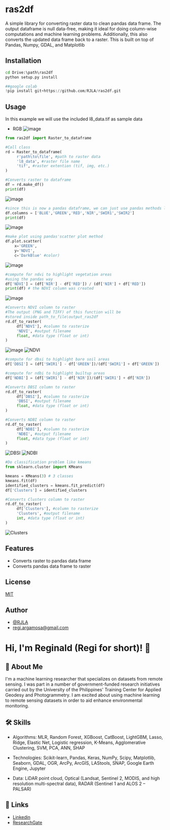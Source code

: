 # ras2df
A simple library for converting raster data to clean pandas data frame. The output dataframe is null data-free, making it ideal for doing column-wise computations and machine learning problems. Additionally, this also converts the updated data frame back to a raster. This is built on top of Pandas, Numpy, GDAL, and Matplotlib



## Installation
```cmd
cd Drive:\path\ras2df
python setup.py install
```


```python
##google colab
!pip install git+https://github.com/RJLA/ras2df.git
```


## Usage
In this example we will use the included l8_data.tif as sample data
- RGB
![image](https://user-images.githubusercontent.com/18103736/162382989-e88d70ba-8cf4-423d-a7d6-7dd50704b726.png)

```python
from ras2df import Raster_to_dataframe

#Call class 
rd = Raster_to_dataframe(
     r'path\to\file', #path to raster data
     'l8_data', #raster file name
     'tif', #raster extention (tif, img, etc.)
)

#Converts raster to dataframe 
df = rd.make_df()
print(df)
```
![image](https://user-images.githubusercontent.com/18103736/162557283-fc16cf76-0465-4a05-b82f-8c7949673841.png)


```python
#since this is now a pandas dataframe, we can just use pandas methods like renaming columns
df.columns = ['BLUE','GREEN','RED','NIR','SWIR1','SWIR2']
print(df)
```
![image](https://user-images.githubusercontent.com/18103736/162557315-374e404c-8b63-4253-86bf-f38e038b5a60.png)

```python
#make plot using pandas'scatter plot method
df.plot.scatter(
    x='GREEN',
    y='NDVI',
    c='DarkBlue' #color)
```
![image](https://user-images.githubusercontent.com/18103736/168415856-e7b56b99-c93f-486b-a894-f2eafff49337.png)


```python
#compute for ndvi to highlight vegetation areas
#using the pandas way
df['NDVI'] = (df['NIR'] - df['RED']) / (df['NIR'] + df['RED'])
print(df) # the NDVI column was created
```
![image](https://user-images.githubusercontent.com/18103736/162557391-a7eaf766-53d2-42ab-8d75-510b621da935.png)

```python
#Converts NDVI column to raster
#The output (PNG and TIFF) of this function will be
#stored inside path_to_file\output_ras2df
rd.df_to_raster(
     df['NDVI'], #column to rasterize
     'NDVI', #output filename
     float, #data type (float or int)
)
```
![image](https://user-images.githubusercontent.com/18103736/162557437-c5b57202-342a-40ea-b5fe-06af2c057c0f.png)
![NDVI](https://user-images.githubusercontent.com/18103736/162382840-e41205e8-364e-4912-8ce1-12f8ea0bb45d.png)

```python
#compute for dbsi to highlight bare soil areas
df['DBSI'] = (df['SWIR1'] - df['GREEN'])/(df['SWIR1'] + df['GREEN'])

#compute for ndbi to highlight builtup areas
df['NDBI'] = (df['SWIR1'] - df['NIR'])/(df['SWIR1'] + df['NIR'])

#Converts DBSI column to raster
rd.df_to_raster(
     df['DBSI'], #column to rasterize
     'DBSI', #output filename
     float, #data type (float or int)
)

#Converts NDBI column to raster
rd.df_to_raster(
     df['NDBI'], #column to rasterize
     'NDBI', #output filename
     float, #data type (float or int)
)
```
![DBSI](https://user-images.githubusercontent.com/18103736/162382887-0560ee4d-cd53-407c-85c2-f9eceb308b66.png)
![NDBI](https://user-images.githubusercontent.com/18103736/162382907-f2055c47-91ef-4a96-844e-dedc0c190e92.png)

```python
#Do classification problem like kmeans
from sklearn.cluster import KMeans

kmeans = KMeans(3) # 3 classes
kmeans.fit(df)
identified_clusters = kmeans.fit_predict(df)
df['Clusters'] = identified_clusters

#Converts Clusters column to raster
rd.df_to_raster(
     df['Clusters'], #column to rasterize
     'Clusters', #output filename
     int, #data type (float or int)
)
```
![Clusters](https://user-images.githubusercontent.com/18103736/162556069-3b351745-cbb2-4060-b596-39366d3a2110.png)



## Features

- Converts raster to pandas data frame 
- Converts pandas data frame to raster
## License
[MIT](https://github.com/RJLA/ras2df/files/8449316/LICENSE.txt)
## Author
- [@RJLA](https://github.com/RJLA)
- regi.argamosa@gmail.com


# Hi, I'm Reginald (Regi for short)! 👋
## 🚀 About Me
I'm a machine learning researcher that specializes on datasets from remote sensing. I was part in a number of government-funded research initiatives carried out by the University of the Philippines' Training Center for Applied Geodesy and Photogrammetry. I am excited about using machine learning to remote sensing datasets in order to aid enhance environmental monitoring.

## 🛠 Skills
- Algorithms: MLR, Random Forest, XGBoost, CatBoost, LightGBM, Lasso, Ridge, Elastic Net, Logistic regression, 
K-Means, Agglomerative Clustering, SVM, PCA, ANN, SHAP

- Technologies: Scikit-learn, Pandas, Keras, NumPy, Scipy,
Matplotlib, Seaborn, GDAL, OGR, ArcPy, ArcGIS, LAStools,
SNAP, Google Earth Engine, Jupyter

- Data: LiDAR point cloud, Optical (Landsat, Sentinel 2,
MODIS, and high resolution multi-spectral data), RADAR (Sentinel 1 and ALOS 2 – PALSAR) 



## 🔗 Links
- [Linkedin](https://www.linkedin.com/in/rjla/)
- [ResearchGate](https://www.researchgate.net/profile/Reginald-Argamosa)
